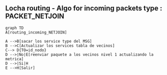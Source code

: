 ## Locha routing - Algo for incoming packets type : PACKET_NETJOIN

```mermaid
graph TD
A[routing_incoming_NETJOIN] 

A -->B[sacar los service type del MSG]
B -->C[Actualizar los services tabla de vecinos]
C--> D{TO=id_nodo}
D -->|No|E[reenviar paquete a los vecinos nivel 1 actualizando la metrica]
D -->|Si|H
E -->H[Salir]
```